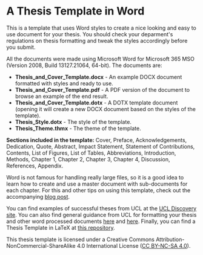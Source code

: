 # A Thesis Template in Word

This is a template that uses Word styles to create a nice looking and easy to use document for your thesis. You should check your deparment's regulations on thesis formatting and tweak the styles accordingly before you submit.

All the documents were made using Microsoft Word for Microsoft 365 MSO (Version 2008, Build 13127.21064, 64-bit). The documents are:
* __Thesis_and_Cover_Template.docx__ - An example DOCX document formatted with styles and ready to use.
* __Thesis_and_Cover_Template.pdf__ - A PDF version of the document to browse an example of the end result.
* __Thesis_and_Cover_Template.dotx__ - A DOTX template document (opening it will create a new DOCX document based on the styles of the template).
* __Thesis_Style.dotx__ - The style of the template.
* __Thesis_Theme.thmx__ - The theme of the template.

__Sections included in the template:__ Cover, Preface, Acknowledgements, Dedication, Quote, Abstract, Impact Statement, Statement of Contributions, Contents, List of Figures, List of Tables, Abbreviations, Introduction, Methods, Chapter 1, Chapter 2, Chapter 3, Chapter 4, Discussion, References, Appendix.

Word is not famous for handling really large files, so it is a good idea to learn how to create and use a master document with sub-documents for each chapter. For this and other tips on using this template, check out the accompanying [blog post](https://oriolpavon.com/2021/02/08/thesis-template-in-word/).

You can find examples of successful theses from UCL at the [UCL Discovery site](https://discovery.ucl.ac.uk/view/theses/UCL_Thesis/). You can also find general guidance from UCL for formatting your thesis and other word processed documents [here](https://www.ucl.ac.uk/students/exams-and-assessments/research-assessments/format-bind-and-submit-your-thesis-general-guidance) and [here](https://www.ucl.ac.uk/isd/services/websites-apps/creating-accessible-content/documents). Finally, you can find a Thesis Template in LaTeX at [this repository](https://github.com/UCL/ucl-latex-thesis-templates).

This thesis template is licensed under a Creative Commons Attribution-NonCommercial-ShareAlike 4.0 International License ([CC BY-NC-SA 4.0](https://creativecommons.org/licenses/by-nc-sa/4.0/)).
